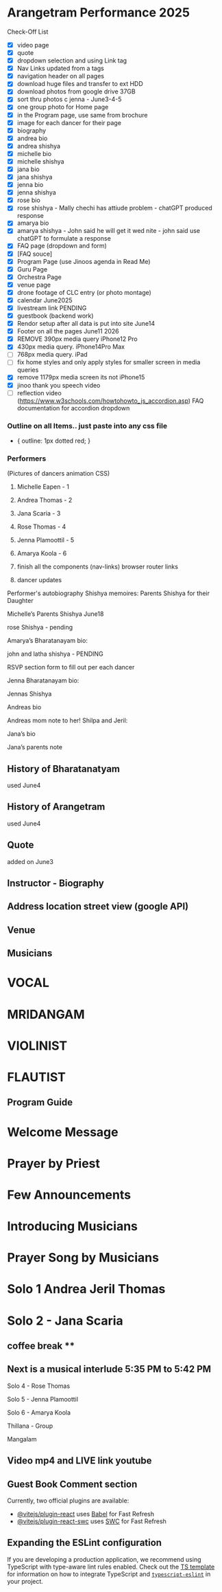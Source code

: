 # Arangetram Performance 2025
Check-Off List
- [x] video page 
- [x] quote
- [x] dropdown selection and using Link tag 
- [x] Nav Links updated from a tags
- [x] navigation header on all pages 
- [x] download huge files and transfer to ext HDD
- [x] download photos from google drive 37GB
- [x] sort thru photos c jenna - June3-4-5
- [x] one group photo for Home page 
- [x] in the Program page, use same from brochure
- [x] image for each dancer for their page 
- [x] biography 
- [x] andrea bio
- [x] andrea shishya
- [x] michelle bio
- [x] michelle shishya
- [x] jana bio
- [x] jana shishya
- [x] jenna bio 
- [x] jenna shishya
- [x] rose bio
- [x] rose shishya - Mally chechi has attiude problem - chatGPT produced response
- [x] amarya bio
- [x] amarya shishya - John said he will get it wed nite - john said use chatGPT to formulate a response
- [x] FAQ page (dropdown and form)
- [x] [FAQ souce] 
- [x] Program Page (use Jinoos agenda in Read Me)
- [x] Guru Page 
- [x] Orchestra Page
- [x] venue page 
- [x] drone footage of CLC entry (or photo montage)
- [x] calendar June2025
- [x] livestream link PENDING
- [x] guestbook (backend work)
- [x] Rendor setup after all data is put into site  June14
- [x] Footer on all the pages June11 2026
- [x] REMOVE 390px media query iPhone12 Pro
- [x] 430px media query. iPhone14Pro Max
- [ ] 768px media query. iPad
- [ ] fix home styles and only apply styles for smaller screen in media queries
- [x] remove 1179px media screen its not iPhone15
- [x] jinoo thank you speech video  
- [ ] reflection video
(https://www.w3schools.com/howtohowto_js_accordion.asp)
FAQ documentation for accordion dropdown

### Outline on all Items.. just paste into any css file
* {
  outline: 1px dotted red;
} 

### Performers
(Pictures of dancers animation CSS)
1. Michelle Eapen - 1
2. Andrea Thomas - 2
3. Jana Scaria - 3
4. Rose Thomas - 4
5. Jenna Plamoottil - 5
6. Amarya Koola - 6


1. finish all the components (nav-links) browser router links 
2. dancer updates 

Performer's autobiography
Shishya memoires: Parents Shishya for their Daughter

Michelle’s Parents Shishya
June18


rose Shishya - pending

Amarya’s Bharatanayam bio:



john and latha shishya - PENDING

RSVP section form to fill out per each dancer


Jenna Bharatanayam bio: 



Jennas Shishya

Andreas bio 

Andreas mom note to her! Shilpa and Jeril:

Jana’s bio 

Jana’s parents note 


## History of Bharatanatyam
used June4

## History of Arangetram
used June4

## Quote
added on June3

## Instructor - Biography 

## Address location street view (google API)

## Venue

## Musicians 
# VOCAL

# MRIDANGAM

# VIOLINIST

# FLAUTIST

## Program Guide 

# Welcome Message

# Prayer by Priest

# Few Announcements

# Introducing Musicians

# Prayer Song by Musicians

# Solo 1 Andrea Jeril Thomas

# Solo 2 - Jana Scaria

## coffee break **

## Next is a musical interlude  5:35 PM to 5:42 PM 

Solo 4 - Rose Thomas

Solo 5 - Jenna Plamoottil

Solo 6 - Amarya Koola

Thillana - Group

Mangalam

## Video mp4 and LIVE link youtube

## Guest Book Comment section 


Currently, two official plugins are available:

- [@vitejs/plugin-react](https://github.com/vitejs/vite-plugin-react/blob/main/packages/plugin-react) uses [Babel](https://babeljs.io/) for Fast Refresh
- [@vitejs/plugin-react-swc](https://github.com/vitejs/vite-plugin-react/blob/main/packages/plugin-react-swc) uses [SWC](https://swc.rs/) for Fast Refresh

## Expanding the ESLint configuration

If you are developing a production application, we recommend using TypeScript with type-aware lint rules enabled. Check out the [TS template](https://github.com/vitejs/vite/tree/main/packages/create-vite/template-react-ts) for information on how to integrate TypeScript and [`typescript-eslint`](https://typescript-eslint.io) in your project.
